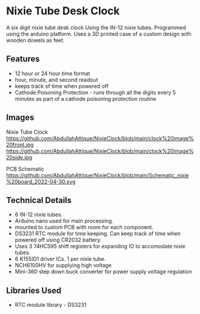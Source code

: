 
# Nixie Tube Desk Clock

A six digit nixie tube desk clock Using the IN-12 nixie tubes. Programmed using the arduino platform. Uses a 3D printed case of a custom design with wooden dowels as feet.


## Features

- 12 hour or 24 hour time format
- hour, minute, and second readout
- keeps track of time when powered off
- Cathode Poisoning Protection - runs through all the digits every 5 minutes as part of a cathode poisoning protection routine


## Images
Nixie Tube Clock
https://github.com/AbdullahAttique/NixieClock/blob/main/clock%20image%20front.jpg
https://github.com/AbdullahAttique/NixieClock/blob/main/clock%20image%20side.jpg

PCB Schematic
https://github.com/AbdullahAttique/NixieClock/blob/main/Schematic_nixie%20board_2022-04-30.svg




## Technical Details
- 6 IN-12 nixie tubes.
- Arduino nano used for main processing.
- mounted to custom PCB with room for each component.
- DS3231 RTC module for time keeping. Can keep track of time when powered off using CR2032 battery.
- Uses 3 74HC595 shift registers for expanding IO to accomodate nixie tubes.
- 6 K155ID1 driver ICs. 1 per nixie tube.
- NCH6100HV for supplying high voltage
- Mini-360 step down buck converter for power supply voltage regulation
## Libraries Used
- RTC module library - DS3231
